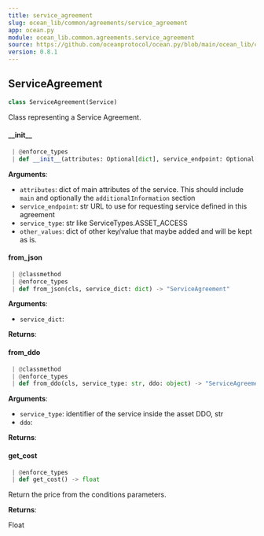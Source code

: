 ```yaml
---
title: service_agreement
slug: ocean_lib/common/agreements/service_agreement
app: ocean.py
module: ocean_lib.common.agreements.service_agreement
source: https://github.com/oceanprotocol/ocean.py/blob/main/ocean_lib/common/agreements/service_agreement.py
version: 0.8.1
---
```

## ServiceAgreement

```python
class ServiceAgreement(Service)
```

Class representing a Service Agreement.

#### \_\_init\_\_

```python
 | @enforce_types
 | def __init__(attributes: Optional[dict], service_endpoint: Optional[str], service_type: str = None, service_index: Optional[int] = None, other_values: Optional[dict] = None)
```

**Arguments**:

- `attributes`: dict of main attributes of the service. This should
include `main` and optionally the `additionalInformation` section
- `service_endpoint`: str URL to use for requesting service defined in this agreement
- `service_type`: str like ServiceTypes.ASSET_ACCESS
- `other_values`: dict of other key/value that maybe added and will be kept as is.

#### from\_json

```python
 | @classmethod
 | @enforce_types
 | def from_json(cls, service_dict: dict) -> "ServiceAgreement"
```

**Arguments**:

- `service_dict`: 

**Returns**:



#### from\_ddo

```python
 | @classmethod
 | @enforce_types
 | def from_ddo(cls, service_type: str, ddo: object) -> "ServiceAgreement"
```

**Arguments**:

- `service_type`: identifier of the service inside the asset DDO, str
- `ddo`: 

**Returns**:



#### get\_cost

```python
 | @enforce_types
 | def get_cost() -> float
```

Return the price from the conditions parameters.

**Returns**:

Float

